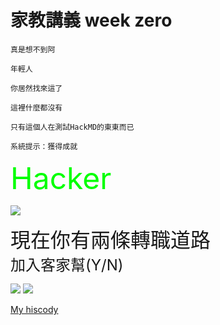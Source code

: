 # 家教講義 week zero

`真是想不到阿`

`年輕人`

`你居然找來這了`

`這裡什麼都沒有`

`只有這個人在測試HackMD的東東而已`

`系統提示：獲得成就`

<font size=7><font color="#0f0">Hacker</font></font><br>

![](https://i.imgur.com/DCrsdyW.jpg)

<font size=6>現在你有兩條轉職道路</font><br>
<font size=5>加入客家幫(Y/N)</font><br>


[![](https://i.imgur.com/JfRnOFZ.jpg)](https://www.ncyu.edu.tw/csie/) [![](https://i.imgur.com/cUcSa1O.jpg)
](https://csie.nuu.edu.tw/)

[My hiscody](https://hackmd.io/@ericoding/hiscody)